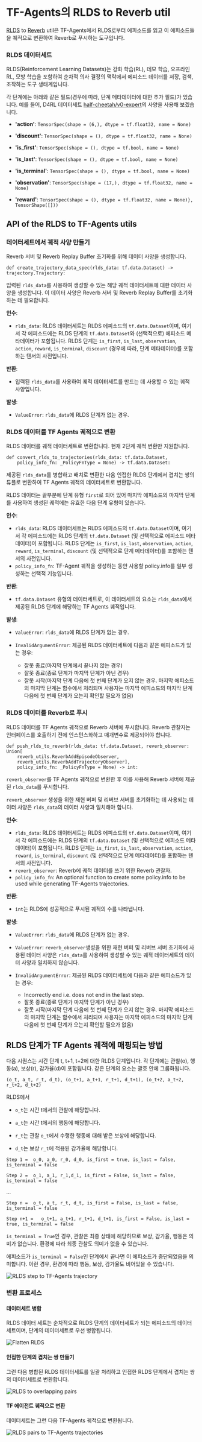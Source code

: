 # TF-Agents의 RLDS to Reverb util

[RLDS](https://github.com/google-research/rlds) to [Reverb](https://github.com/deepmind/reverb) util은 TF-Agents에서 RLDS로부터 에피소드를 읽고 이 에피소드들을 궤적으로 변환하여 Reverb로 푸시하는 도구입니다.

### RLDS 데이터세트

RLDS(Reinforcement Learning Datasets)는 강화 학습(RL), 데모 학습, 오프라인 RL, 모방 학습을 포함하여 순차적 의사 결정의 맥락에서 에피소드 데이터를 저장, 검색, 조작하는 도구 생태계입니다.

각 단계에는 아래와 같은 필드(경우에 따라, 단계 메타데이터에 대한 추가 필드)가 있습니다. 예를 들어, D4RL 데이터세트 [half-cheetah/v0-expert](https://www.tensorflow.org/datasets/catalog/d4rl_mujoco_halfcheetah#d4rl_mujoco_halfcheetahv0-expert_default_config)의 사양을 사용해 보겠습니다.

- **'action'**: `TensorSpec(shape = (6,), dtype = tf.float32, name = None)`

- **'discount'**: `TensorSpec(shape = (), dtype = tf.float32, name = None)`

- **'is_first'**: `TensorSpec(shape = (), dtype = tf.bool, name = None)`

- **'is_last'**: `TensorSpec(shape = (), dtype = tf.bool, name = None)`

- **'is_terminal'**: `TensorSpec(shape = (), dtype = tf.bool, name = None)`

- **'observation'**: `TensorSpec(shape = (17,), dtype = tf.float32, name = None)`

- **'reward'**: `TensorSpec(shape = (), dtype = tf.float32, name = None)}, TensorShape([]))`

## API of the RLDS to TF-Agents utils

### 데이터세트에서 궤적 사양 만들기

Reverb 서버 및 Reverb Replay Buffer 초기화를 위해 데이터 사양을 생성합니다.

```
def create_trajectory_data_spec(rlds_data: tf.data.Dataset) -> trajectory.Trajectory:
```

입력된 `rlds_data`를 사용하여 생성할 수 있는 해당 궤적 데이터세트에 대한 데이터 사양을 생성합니다. 이 데이터 사양은 Reverb 서버 및 Reverb Replay Buffer를 초기화하는 데 필요합니다.

**인수**:

- `rlds_data`: RLDS 데이터세트는 RLDS 에피소드의 `tf.data.Dataset`이며, 여기서 각 에피소드에는 RLDS 단계의 `tf.data.Dataset`와 (선택적으로) 에피소드 메타데이터가 포함됩니다. RLDS 단계는 `is_first`, `is_last`, `observation`, `action`, `reward`, `is_terminal`, `discount` (경우에 따라, 단계 메타데이터)를 포함하는 텐서의 사전입니다.

**반환**:

- 입력된 `rlds_data`를 사용하여 궤적 데이터세트를 만드는 데 사용할 수 있는 궤적 사양입니다.

**발생**:

- `ValueError`: `rlds_data`에 RLDS 단계가 없는 경우.

### RLDS 데이터를 TF Agents 궤적으로 변환

RLDS 데이터를 궤적 데이터세트로 변환합니다. 현재 2단계 궤적 변환만 지원합니다.

```
def convert_rlds_to_trajectories(rlds_data: tf.data.Dataset,
    policy_info_fn: _PolicyFnType = None) -> tf.data.Dataset:
```

제공된 `rlds_data`를 병합하고 배치로 변환한 다음 인접한 RLDS 단계에서 겹치는 쌍의 튜플로 변환하여 TF Agents 궤적의 데이터세트로 변환합니다.

RLDS 데이터는 끝부분에 단계 유형 `first`로 되어 있어 마지막 에피소드의 마지막 단계를 사용하여 생성된 궤적에는 유효한 다음 단계 유형이 있습니다.

**인수**:

- `rlds_data`: RLDS 데이터세트는 RLDS 에피소드의 `tf.data.Dataset`이며, 여기서 각 에피소드에는 RLDS 단계의 `tf.data.Dataset` (및 선택적으로 에피소드 메타데이터)이 포함됩니다. RLDS 단계는 `is_first`, `is_last`, `observation`, `action`, `reward`, `is_terminal`, `discount` (및 선택적으로 단계 메타데이터)를 포함하는 텐서의 사전입니다.
- `policy_info_fn`: TF-Agent 궤적을 생성하는 동안 사용할 policy.info를 일부 생성하는 선택적 기능입니다.

**반환**:

- `tf.data.Dataset` 유형의 데이터세트로, 이 데이터세트의 요소는 `rlds_data`에서 제공된 RLDS 단계에 해당하는 TF Agents 궤적입니다.

**발생**:

- `ValueError`: `rlds_data`에 RLDS 단계가 없는 경우.

- `InvalidArgumentError`: 제공된 RLDS 데이터세트에 다음과 같은 에피소드가 있는 경우:

    - 잘못 종료(마지막 단계에서 끝나지 않는 경우)
    - 잘못 종료(종료 단계가 마지막 단계가 아닌 경우)
    - 잘못 시작(마지막 단계 다음에 첫 번째 단계가 오지 않는 경우. 마지막 에피소드의 마지막 단계는 함수에서 처리되며 사용자는 마지막 에피소드의 마지막 단계 다음에 첫 번째 단계가 오는지 확인할 필요가 없음)

### RLDS 데이터를 Reverb로 푸시

RLDS 데이터를 TF Agents 궤적으로 Reverb 서버에 푸시합니다. Reverb 관찰자는 인터페이스를 호출하기 전에 인스턴스화하고 매개변수로 제공되어야 합니다.

```
def push_rlds_to_reverb(rlds_data: tf.data.Dataset, reverb_observer: Union[
    reverb_utils.ReverbAddEpisodeObserver,
    reverb_utils.ReverbAddTrajectoryObserver],
    policy_info_fn: _PolicyFnType = None) -> int:
```

`reverb_observer`를 TF Agents 궤적으로 변환한 후 이를 사용해 Reverb 서버에 제공된 `rlds_data`를 푸시합니다.

`reverb_observer` 생성을 위한 재현 버퍼 및 리버브 서버를 초기화하는 데 사용되는 데이터 사양은 `rlds_data`의 데이터 사양과 일치해야 합니다.

**인수**:

- `rlds_data`: RLDS 데이터세트는 RLDS 에피소드의 `tf.data.Dataset`이며, 여기서 각 에피소드에는 RLDS 단계의 `tf.data.Dataset` (및 선택적으로 에피소드 메타데이터)이 포함됩니다. RLDS 단계는 `is_first`, `is_last`, `observation`, `action`, `reward`, `is_terminal`, `discount` (및 선택적으로 단계 메타데이터)를 포함하는 텐서의 사전입니다.
- `reverb_observer`: Reverb에 궤적 데이터를 쓰기 위한 Reverb 관찰자.
- `policy_info_fn`: An optional function to create some policy.info to be used while generating TF-Agents trajectories.

**반환**:

- `int`는 RLDS에 성공적으로 푸시된 궤적의 수를 나타냅니다.

**발생**:

- `ValueError`: `rlds_data`에 RLDS 단계가 없는 경우.

- `ValueError`: `reverb_observer`생성을 위한 재현 버퍼 및 리버브 서버 초기화에 사용된 데이터 사양은 `rlds_data`를 사용하여 생성할 수 있는 궤적 데이터세트의 데이터 사양과 일치하지 않습니다.

- `InvalidArgumentError`: 제공된 RLDS 데이터세트에 다음과 같은 에피소드가 있는 경우:

    - Incorrectly end i.e. does not end in the last step.
    - 잘못 종료(종료 단계가 마지막 단계가 아닌 경우)
    - 잘못 시작(마지막 단계 다음에 첫 번째 단계가 오지 않는 경우. 마지막 에피소드의 마지막 단계는 함수에서 처리되며 사용자는 마지막 에피소드의 마지막 단계 다음에 첫 번째 단계가 오는지 확인할 필요가 없음)

## RLDS 단계가 TF Agents 궤적에 매핑되는 방법

다음 시퀀스는 시간 단계 t, t+1, t+2에 대한 RLDS 단계입니다. 각 단계에는 관찰(o), 행동(a), 보상(r), 감가율(d)이 포함됩니다. 같은 단계의 요소는 괄호 안에 그룹화됩니다.

```
(o_t, a_t, r_t, d_t), (o_t+1, a_t+1, r_t+1, d_t+1), (o_t+2, a_t+2, r_t+2, d_t+2)
```

RLDS에서

- `o_t`는 시간 t에서의 관찰에 해당합니다.

- `a_t`는 시간 t에서의 행동에 해당합니다.

- `r_t`는 관찰 `o_t`에서 수행한 행동에 대해 받은 보상에 해당합니다.

- `d_t`는 보상 `r_t`에 적용된 감가율에 해당합니다.

```
Step 1 =  o_0, a_0, r_0, d_0, is_first = true, is_last = false, is_terminal = false
```

```
Step 2 =  o_1, a_1, r_1,d_1, is_first = False, is_last = false, is_terminal = false
```

…

```
Step n =  o_t, a_t, r_t, d_t, is_first = False, is_last = false, is_terminal = false
```

```
Step n+1 =   o_t+1, a_t+1, r_t+1, d_t+1, is_first = False, is_last = true, is_terminal = false
```

`is_terminal = True`인 경우, 관찰은 최종 상태에 해당하므로 보상, 감가율, 행동은 의미가 없습니다. 환경에 따라 최종 관찰도 의미가 없을 수 있습니다.

에피소드가 `is_terminal = False`인 단계에서 끝나면 이 에피소드가 중단되었음을 의미합니다. 이런 경우, 환경에 따라 행동, 보상, 감가율도 비어있을 수 있습니다.

![RLDS step to TF-Agents trajectory](images/rlds/rlds_step_to_trajectory.png)

### 변환 프로세스

#### 데이터세트 병합

RLDS 데이터 세트는 순차적으로 RLDS 단계의 데이터세트가 되는 에피소드의 데이터세트이며, 단계의 데이터세트로 우선 병합됩니다.

![Flatten RLDS](images/rlds/flatten_rlds.png)

#### 인접한 단계의 겹치는 쌍 만들기

그런 다음 병합된 RLDS 데이터세트를 일괄 처리하고 인접한 RLDS 단계에서 겹치는 쌍의 데이터세트로 변환합니다.

![RLDS to overlapping pairs](images/rlds/rlds_to_pairs.png)

#### TF 에이전트 궤적으로 변환

데이터세트는 그런 다음 TF-Agents 궤적으로 변환됩니다.

![RLDS pairs to TF-Agents trajectories](images/rlds/pairs_to_trajectories.png)
